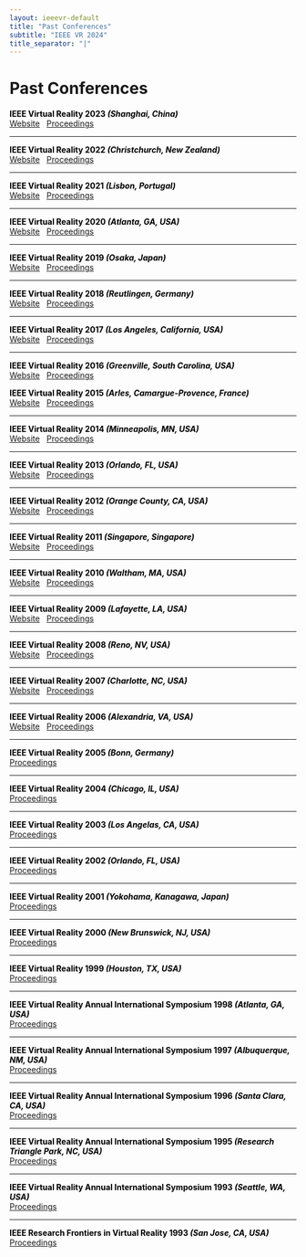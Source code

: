 ```yaml
---
layout: ieeevr-default
title: "Past Conferences"
subtitle: "IEEE VR 2024"
title_separator: "|"
---
```


<div>
    <h1 id="past-conferences"> Past Conferences </h1>
    <div>
        <p>
            <strong style="color:black">IEEE Virtual Reality 2023 <i>(Shanghai, China)</i></strong>
            <br>
            <a href="https://ieeevr.org/2023" class="btn" target="_blank">Website</a>
            &nbsp;
            <a href="https://ieeexplore.ieee.org/xpl/conhome/10108080/proceeding" class="btn" target="_blank">Proceedings</a>
        </p>
    </div>
    <hr>
    <div>
        <p>
            <strong style="color:black">IEEE Virtual Reality 2022 <i>(Christchurch, New Zealand)</i></strong>
            <br>
            <a href="https://ieeevr.org/2022" class="btn" target="_blank">Website</a>
            &nbsp;
            <a href="https://ieeexplore.ieee.org/xpl/conhome/9417603/proceeding" class="btn" target="_blank">Proceedings</a>
        </p>
    </div>
    <hr>
    <div>
        <p>
            <strong style="color:black">IEEE Virtual Reality 2021 <i>(Lisbon, Portugal)</i></strong>
            <br>
            <a href="https://ieeevr.org/2021" class="btn" target="_blank">Website</a>
            &nbsp;
            <a href="https://ieeexplore.ieee.org/xpl/conhome/9417603/proceeding" class="btn" target="_blank">Proceedings</a>
        </p>
    </div>
    <hr>
    <div>
        <p>
            <strong style="color:black">IEEE Virtual Reality 2020 <i>(Atlanta, GA, USA)</i></strong>
            <br>
            <a href="https://ieeevr.org/2020" class="btn" target="_blank">Website</a>
            &nbsp;
            <a href="https://ieeexplore.ieee.org/xpl/conhome/9070012/proceeding" class="btn" target="_blank">Proceedings</a>
        </p>
    </div>
    <hr>
    <div>
        <p>
            <strong style="color:black">IEEE Virtual Reality 2019 <i>(Osaka, Japan)</i></strong>
            <br>
            <a href="https://ieeevr.org/2019" class="btn" target="_blank">Website</a>
            &nbsp;
            <a href="https://ieeexplore.ieee.org/xpl/conhome.jsp?punumber=1000791" class="btn" target="_blank">Proceedings</a>
        </p>
    </div>
    <hr>
    <div>
        <p>
            <strong style="color:black">IEEE Virtual Reality 2018  <i>(Reutlingen, Germany)</i></strong><br>
            <a href="https://ieeevr.org/2018" class="btn" target="_blank">Website</a>
            &nbsp;
            <a href="https://ieeexplore.ieee.org/xpl/mostRecentIssue.jsp?punumber=2945" class="btn" target="_blank">Proceedings</a>
        </p>
    </div>
    <hr>
    <div>
        <p>
            <strong style="color:black">IEEE Virtual Reality 2017  <i>(Los Angeles, California, USA)</i></strong><br>
            <a href="https://ieeevr.org/2017" class="btn" target="_blank">Website</a>
            &nbsp;
            <a href="http://ieeexplore.ieee.org/xpl/mostRecentIssue.jsp?punumber=7889401" class="btn" target="_blank">Proceedings</a>
        </p>
    </div>
    <hr>
    <div>
        <p>
            <strong style="color:black">IEEE Virtual Reality 2016  <i>(Greenville, South Carolina, USA)</i></strong><br>
            <a href="https://ieeevr.org/2016" class="btn" target="_blank">Website</a>
            &nbsp;
            <a href="http://ieeexplore.ieee.org/xpl/tocresult.jsp?isnumber=7433479" class="btn" target="_blank">Proceedings</a>
        </p>
    </div>
    <div>
        <p>
            <strong style="color:black">IEEE Virtual Reality 2015  <i>(Arles, Camargue-Provence, France)</i></strong><br>
            <a href="https://ieeevr.org/2015" class="btn" target="_blank">Website</a>
            &nbsp;
            <a href="http://ieeexplore.ieee.org/xpl/tocresult.jsp?isnumber=7064817&punumber=2945" class="btn" target="_blank">Proceedings</a>
        </p>
    </div>
    <hr>
    <div>
        <p>
            <strong style="color:black">IEEE Virtual Reality 2014  <i>(Minneapolis, MN, USA)</i></strong><br>
            <a href="https://ieeevr.org/2014" class="btn" target="_blank">Website</a>
            &nbsp;
            <a href="http://ieeexplore.ieee.org/xpl/mostRecentIssue.jsp?punumber=6786176" class="btn" target="_blank">Proceedings</a>
        </p>
    </div>
    <hr>
    <div>
        <p>
            <strong style="color:black">IEEE Virtual Reality 2013  <i>(Orlando, FL, USA)</i></strong><br>
            <a href="https://ieeevr.org/2013" class="btn" target="_blank">Website</a>
            &nbsp;
            <a href="http://ieeexplore.ieee.org/xpl/tocresult.jsp?isnumber=6479163" class="btn" target="_blank">Proceedings</a>
        </p>
    </div>
    <hr>
    <div>
        <p>
            <strong style="color:black">IEEE Virtual Reality 2012  <i>(Orange County, CA, USA)</i></strong><br>
            <a href="http://conferences.computer.org/vr/2012/" class="btn" target="_blank">Website</a>
            &nbsp;
            <a href="http://ieeexplore.ieee.org/xpl/conhome.jsp?punumber=1000791" class="btn" target="_blank">Proceedings</a>
        </p>
    </div>
    <hr>
    <div>
        <p>
            <strong style="color:black">IEEE Virtual Reality 2011  <i>(Singapore, Singapore)</i></strong><br>
            <a href="http://conferences.computer.org/vr/2011/" class="btn" target="_blank">Website</a>
            &nbsp;
            <a href="http://ieeexplore.ieee.org/xpl/mostRecentIssue.jsp?punumber=5753662" class="btn" target="_blank">Proceedings</a>
        </p>
    </div>
    <hr>
    <div>
        <p>
            <strong style="color:black">IEEE Virtual Reality 2010  <i>(Waltham, MA, USA)</i></strong><br>
            <a href="http://conferences.computer.org/vr/2010/" class="btn" target="_blank">Website</a>
            &nbsp;
            <a href="http://ieeexplore.ieee.org/xpl/mostRecentIssue.jsp?punumber=5440859" class="btn" target="_blank">Proceedings</a>
        </p>
    </div>
    <hr>
    <div>
        <p>
            <strong style="color:black">IEEE Virtual Reality 2009 <i>(Lafayette, LA, USA)</i></strong><br>
            <a href="http://conferences.computer.org/vr/2009/" class="btn" target="_blank">Website</a>
            &nbsp;
            <a href="http://ieeexplore.ieee.org/xpl/mostRecentIssue.jsp?punumber=4806856" class="btn" target="_blank">Proceedings</a>
        </p>
    </div>
    <hr>
    <div>
        <p>
            <strong style="color:black">IEEE Virtual Reality 2008 <i>(Reno, NV, USA)</i></strong><br>
            <a href="http://conferences.computer.org/vr/2008/" class="btn" target="_blank">Website</a>
            &nbsp;
            <a href="http://ieeexplore.ieee.org/xpl/mostRecentIssue.jsp?punumber=4472735" class="btn" target="_blank">Proceedings</a>
        </p>
    </div>
    <hr>
    <div>
        <p>
            <strong style="color:black">IEEE Virtual Reality 2007 <i>(Charlotte, NC, USA)</i></strong><br>
            <a href="http://conferences.computer.org/vr/2007/" class="btn" target="_blank">Website</a>
            &nbsp;
            <a href="hhttp://ieeexplore.ieee.org/xpl/tocresult.jsp?isnumber=4160977&isYear=2007" class="btn" target="_blank">Proceedings</a>
        </p>
    </div>
    <hr>
    <div>
        <p>
            <strong style="color:black">IEEE Virtual Reality 2006 <i>(Alexandria, VA, USA)</i></strong><br>
            <a href="http://conferences.computer.org/vr/2006/" class="btn" target="_blank">Website</a>
            &nbsp;
            <a href="http://ieeexplore.ieee.org/xpl/tocresult.jsp?isnumber=34910&isYear=2006" class="btn" target="_blank">Proceedings</a>
        </p>
    </div>
    <hr>
    <div>
        <p>
            <strong style="color:black">IEEE Virtual Reality 2005 <i>(Bonn, Germany)</i></strong><br>
            <a href="http://ieeexplore.ieee.org/xpl/tocresult.jsp?isnumber=32098&isYear=2005" class="btn" target="_blank">Proceedings</a>
        </p>
    </div>
    <hr>
    <div>
        <p>
            <strong style="color:black">IEEE Virtual Reality 2004 <i>(Chicago, IL, USA)</i></strong><br>
            <a href="http://ieeexplore.ieee.org/xpl/mostRecentIssue.jsp?punumber=9163" class="btn" target="_blank">Proceedings</a>
        </p>
    </div>
    <hr>
    <div>
        <p>
            <strong style="color:black">IEEE Virtual Reality 2003 <i>(Los Angelas, CA, USA)</i></strong><br>
            <a href="http://ieeexplore.ieee.org/xpl/tocresult.jsp?isnumber=26695&isYear=2003" class="btn" target="_blank">Proceedings</a>
        </p>
    </div>
    <hr>
    <div>
        <p>
            <strong style="color:black">IEEE Virtual Reality 2002 <i>(Orlando, FL, USA)</i></strong><br>
            <a href="http://ieeexplore.ieee.org/xpl/tocresult.jsp?isnumber=21510&isYear=2002" class="btn" target="_blank">Proceedings</a>
        </p>
    </div>
    <hr>
    <div>
        <p>
            <strong style="color:black">IEEE Virtual Reality 2001 <i>(Yokohama, Kanagawa, Japan)</i></strong><br>
            <a href="http://ieeexplore.ieee.org/xpl/tocresult.jsp?isnumber=19640&isYear=2001" class="btn" target="_blank">Proceedings</a>
        </p>
    </div>
    <hr>
    <div>
        <p>
            <strong style="color:black">IEEE Virtual Reality 2000 <i>(New Brunswick, NJ, USA)</i></strong><br>
            <a href="http://ieeexplore.ieee.org/xpl/tocresult.jsp?isnumber=18163&isYear=2000" class="btn" target="_blank">Proceedings</a>
        </p>
    </div>
    <hr>
    <div>
        <p>
            <strong style="color:black">IEEE Virtual Reality 1999 <i>(Houston, TX, USA)</i></strong><br>
            <a href="http://ieeexplore.ieee.org/xpl/tocresult.jsp?isnumber=16390&isYear=1999" class="btn" target="_blank">Proceedings</a>
        </p>
    </div>
    <hr>
    <div>
        <p>
            <strong style="color:black">IEEE Virtual Reality Annual International Symposium 1998 <i>(Atlanta, GA, USA)</i></strong><br>
            <a href="http://ieeexplore.ieee.org/xpl/tocresult.jsp?isnumber=14305&isYear=1998" class="btn" target="_blank">Proceedings</a>
        </p>
    </div>
    <hr>
    <div>
        <p>
            <strong style="color:black">IEEE Virtual Reality Annual International Symposium 1997 <i>(Albuquerque, NM, USA)</i></strong><br>
            <a href="http://ieeexplore.ieee.org/xpl/tocresult.jsp?isnumber=12656&isYear=1997" class="btn" target="_blank">Proceedings</a>
        </p>
    </div>
    <hr>
    <div>
        <p>
            <strong style="color:black">IEEE Virtual Reality Annual International Symposium 1996 <i>(Santa Clara, CA, USA)</i></strong><br>
            <a href="http://ieeexplore.ieee.org/xpl/tocresult.jsp?isnumber=10587&isYear=1996" class="btn" target="_blank">Proceedings</a>
        </p>
    </div> 
    <hr>
    <div>
        <p>
            <strong style="color:black">IEEE Virtual Reality Annual International Symposium 1995 <i>(Research Triangle Park, NC, USA)</i></strong><br>
            <a href="http://ieeexplore.ieee.org/xpl/tocresult.jsp?isnumber=11286&isYear=1995" class="btn" target="_blank">Proceedings</a>
        </p>
    </div> 
    <hr>
    <div>
        <p>
            <strong style="color:black">IEEE Virtual Reality Annual International Symposium 1993 <i>(Seattle, WA, USA)</i></strong><br>
            <a href="http://ieeexplore.ieee.org/xpl/tocresult.jsp?isnumber=8641&isYear=1993" class="btn" target="_blank">Proceedings</a>
        </p>
    </div> 
    <hr>
    <div>
        <p>
            <strong style="color:black">IEEE Research Frontiers in Virtual Reality 1993 <i>(San Jose, CA, USA)</i></strong><br>
            <a href="http://ieeexplore.ieee.org/xpl/tocresult.jsp?isnumber=8617&isYear=1993" class="btn" target="_blank">Proceedings</a>
        </p>
    </div>
</div>